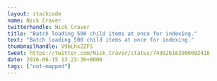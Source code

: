 ```yaml
---
layout: stackcode
name: Nick Craver
twitterhandle: Nick_Craver
title: "Batch loading 500 child items at once for indexing."
text: "Batch loading 500 child items at once for indexing."
thumbnailhandle: V9bLhxZZFS
tweet: https://twitter.com/Nick_Craver/status/743026163900092416
date: 2016-06-15 13:23:36+0000
tags: ["not-mapped"]
---
```

